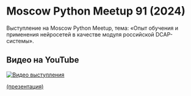 # Moscow Python Meetup 91 (2024)

Выступление на Moscow Python Meetup, тема: «Опыт обучения и применения нейросетей в качестве модуля российской DCAP-системы». 

## Видео на YouTube
[![Видео выступления](https://img.youtube.com/vi/VMDWjJoT8yE/0.jpg)](https://www.youtube.com/watch?v=VMDWjJoT8yE)

[(презентация)](https://github.com/onixlas/DS_portfolio/tree/main/presentations/moscow_python_meetup_91/python_dcap.pdf)